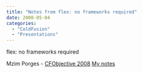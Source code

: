 ```yaml
---
title: "Notes from flex: no frameworks required"
date: 2008-05-04
categories: 
  - "ColdFusion"
  - "Presentations"
---
```


flex: no frameworks required

Mzim Porges - [CFObjective 2008](http://cfobjective.com/ "CFObjective 2008") [My notes](http://docs.google.com/Doc?id=dc2sb454_45wn6zr7gw)
